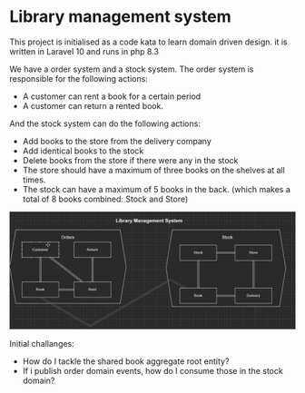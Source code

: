 <h1> Library management system </h1>

This project is initialised as a code kata to learn domain driven design.
it is written in Laravel 10 
and runs in php 8.3

We have a order system and a stock system. The order system is responsible for the following actions:
- A customer can rent a book for a certain period
- A customer can return a rented book.

And the stock system can do the following actions:
- Add books to the store from the delivery company
- Add identical books to the stock
- Delete books from the store if there were any in the stock
- The store should have a maximum of three books on the shelves at all times.
- The stock can have a maximum of 5 books in the back. (which makes a total of 8 books combined: Stock and Store)

<img src="public/lms-ddd-image.png" alt="Domain driven design image - Open InitialDDDDiagram.drawio on the site for more info">

Initial challanges: 
- How do I tackle the shared book aggregate root entity?
- If i publish order domain events, how do I consume those in the stock domain?
